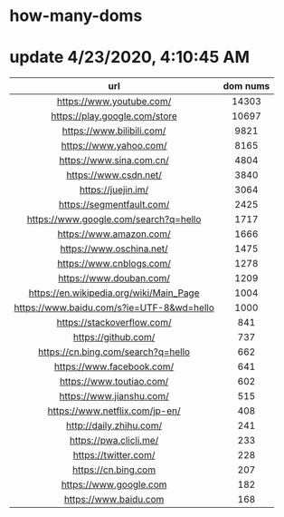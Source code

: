 # how-many-doms

# update 4/23/2020, 4:10:45 AM

url | dom nums
:-: | :-:
https://www.youtube.com/ | 14303
https://play.google.com/store | 10697
https://www.bilibili.com/ | 9821
https://www.yahoo.com/ | 8165
https://www.sina.com.cn/ | 4804
https://www.csdn.net/ | 3840
https://juejin.im/ | 3064
https://segmentfault.com/ | 2425
https://www.google.com/search?q=hello | 1717
https://www.amazon.com/ | 1666
https://www.oschina.net/ | 1475
https://www.cnblogs.com/ | 1278
https://www.douban.com/ | 1209
https://en.wikipedia.org/wiki/Main_Page | 1004
https://www.baidu.com/s?ie=UTF-8&wd=hello | 1000
https://stackoverflow.com/ | 841
https://github.com/ | 737
https://cn.bing.com/search?q=hello | 662
https://www.facebook.com/ | 641
https://www.toutiao.com/ | 602
https://www.jianshu.com/ | 515
https://www.netflix.com/jp-en/ | 408
http://daily.zhihu.com/ | 241
https://pwa.clicli.me/ | 233
https://twitter.com/ | 228
https://cn.bing.com | 207
https://www.google.com | 182
https://www.baidu.com | 168
